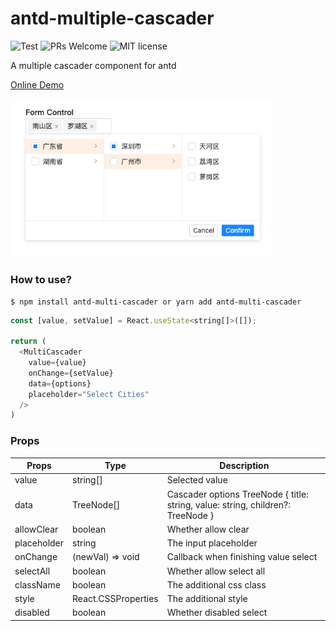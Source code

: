 # antd-multiple-cascader

![Test](https://github.com/HelKyle/antd-multi-cascader/workflows/Test/badge.svg) ![PRs Welcome](https://img.shields.io/badge/PRs-welcome-brightgreen.svg) ![MIT license](https://img.shields.io/badge/License-MIT-blue.svg)

A multiple cascader component for antd

<a href="https://codesandbox.io/s/dreamy-jennings-2y1ff?file=/src/App.tsx" target="_blank">Online Demo</a>

<div style="max-width: 420px">
  <img src="https://raw.githubusercontent.com/HelKyle/antd-multi-cascader/main/demo.png" alt="demo" />
</div>

### How to use?

```
$ npm install antd-multi-cascader or yarn add antd-multi-cascader
```

```js
const [value, setValue] = React.useState<string[]>([]);

return (
  <MultiCascader
    value={value}
    onChange={setValue}
    data={options}
    placeholder="Select Cities"
  />
)
```

### Props

| Props       | Type                | Description                                                                     |
| ----------- | ------------------- | ------------------------------------------------------------------------------- |
| value       | string[]            | Selected value                                                                  |
| data        | TreeNode[]          | Cascader options TreeNode { title: string, value: string, children?: TreeNode } |
| allowClear  | boolean             | Whether allow clear                                                             |
| placeholder | string              | The input placeholder                                                           |
| onChange    | (newVal) => void    | Callback when finishing value select                                            |
| selectAll   | boolean             | Whether allow select all                                                        |
| className   | boolean             | The additional css class                                                        |
| style       | React.CSSProperties | The additional style                                                            |
| disabled    | boolean             | Whether disabled select                                                         |
